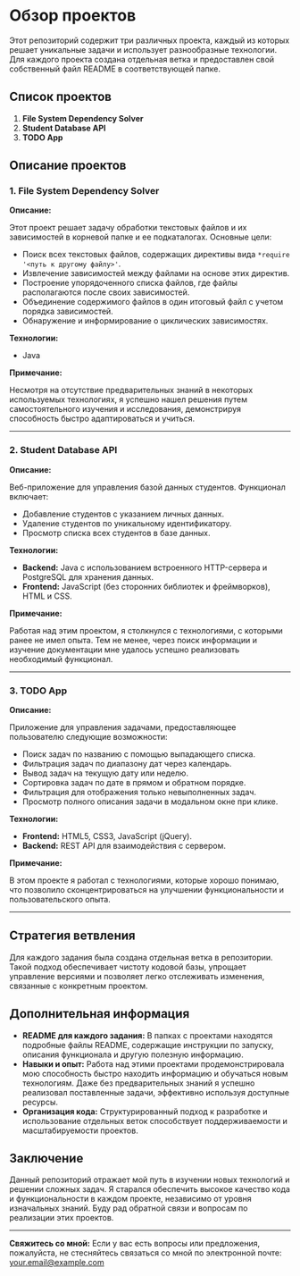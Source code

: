 <h1>Обзор проектов</h1> <p>Этот репозиторий содержит три различных проекта, каждый из которых решает уникальные задачи и использует разнообразные технологии. Для каждого проекта создана отдельная ветка и предоставлен свой собственный файл README в соответствующей папке.</p> <h2>Список проектов</h2> <ol> <li><strong>File System Dependency Solver</strong></li> <li><strong>Student Database API</strong></li> <li><strong>TODO App</strong></li> </ol> <h2>Описание проектов</h2> <h3>1. File System Dependency Solver</h3> <p><strong>Описание:</strong></p> <p>Этот проект решает задачу обработки текстовых файлов и их зависимостей в корневой папке и ее подкаталогах. Основные цели:</p> <ul> <li>Поиск всех текстовых файлов, содержащих директивы вида <code>*require '&lt;путь к другому файлу&gt;'</code>.</li> <li>Извлечение зависимостей между файлами на основе этих директив.</li> <li>Построение упорядоченного списка файлов, где файлы располагаются после своих зависимостей.</li> <li>Объединение содержимого файлов в один итоговый файл с учетом порядка зависимостей.</li> <li>Обнаружение и информирование о циклических зависимостях.</li> </ul> <p><strong>Технологии:</strong></p> <ul> <li>Java</li> </ul> <p><strong>Примечание:</strong></p> <p>Несмотря на отсутствие предварительных знаний в некоторых используемых технологиях, я успешно нашел решения путем самостоятельного изучения и исследования, демонстрируя способность быстро адаптироваться и учиться.</p> <hr> <h3>2. Student Database API</h3> <p><strong>Описание:</strong></p> <p>Веб-приложение для управления базой данных студентов. Функционал включает:</p> <ul> <li>Добавление студентов с указанием личных данных.</li> <li>Удаление студентов по уникальному идентификатору.</li> <li>Просмотр списка всех студентов в базе данных.</li> </ul> <p><strong>Технологии:</strong></p> <ul> <li><strong>Backend:</strong> Java с использованием встроенного HTTP-сервера и PostgreSQL для хранения данных.</li> <li><strong>Frontend:</strong> JavaScript (без сторонних библиотек и фреймворков), HTML и CSS.</li> </ul> <p><strong>Примечание:</strong></p> <p>Работая над этим проектом, я столкнулся с технологиями, с которыми ранее не имел опыта. Тем не менее, через поиск информации и изучение документации мне удалось успешно реализовать необходимый функционал.</p> <hr> <h3>3. TODO App</h3> <p><strong>Описание:</strong></p> <p>Приложение для управления задачами, предоставляющее пользователю следующие возможности:</p> <ul> <li>Поиск задач по названию с помощью выпадающего списка.</li> <li>Фильтрация задач по диапазону дат через календарь.</li> <li>Вывод задач на текущую дату или неделю.</li> <li>Сортировка задач по дате в прямом и обратном порядке.</li> <li>Фильтрация для отображения только невыполненных задач.</li> <li>Просмотр полного описания задачи в модальном окне при клике.</li> </ul> <p><strong>Технологии:</strong></p> <ul> <li><strong>Frontend:</strong> HTML5, CSS3, JavaScript (jQuery).</li> <li><strong>Backend:</strong> REST API для взаимодействия с сервером.</li> </ul> <p><strong>Примечание:</strong></p> <p>В этом проекте я работал с технологиями, которые хорошо понимаю, что позволило сконцентрироваться на улучшении функциональности и пользовательского опыта.</p> <hr> <h2>Стратегия ветвления</h2> <p>Для каждого задания была создана отдельная ветка в репозитории. Такой подход обеспечивает чистоту кодовой базы, упрощает управление версиями и позволяет легко отслеживать изменения, связанные с конкретным проектом.</p> <h2>Дополнительная информация</h2> <ul> <li><strong>README для каждого задания:</strong> В папках с проектами находятся подробные файлы README, содержащие инструкции по запуску, описания функционала и другую полезную информацию.</li> <li><strong>Навыки и опыт:</strong> Работа над этими проектами продемонстрировала мою способность быстро находить информацию и обучаться новым технологиям. Даже без предварительных знаний я успешно реализовал поставленные задачи, эффективно используя доступные ресурсы.</li> <li><strong>Организация кода:</strong> Структурированный подход к разработке и использование отдельных веток способствует поддерживаемости и масштабируемости проектов.</li> </ul> <h2>Заключение</h2> <p>Данный репозиторий отражает мой путь в изучении новых технологий и решении сложных задач. Я старался обеспечить высокое качество кода и функциональности в каждом проекте, независимо от уровня изначальных знаний. Буду рад обратной связи и вопросам по реализации этих проектов.</p> <hr> <p><strong>Свяжитесь со мной:</strong> Если у вас есть вопросы или предложения, пожалуйста, не стесняйтесь связаться со мной по электронной почте: <a href="mailto:your.email@example.com">your.email@example.com</a></p>